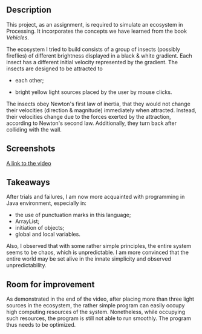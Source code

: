 ## Description

This project, as an assignment, is required to simulate an ecosystem in Processing. It incorporates the concepts we have learned from the book *Vehicles*.

The ecosystem I tried to build consists of a group of insects (possibly fireflies) of different brightness displayed in a black & white gradient. Each insect has a different initial velocity represented by the gradient. The insects are designed to be attracted to

- each other;

- bright yellow light sources placed by the user by mouse clicks.

The insects obey Newton's first law of inertia, that they would not change their velocities (direction & magnitude) immediately when attracted. Instead, their velocities change due to the forces exerted by the attraction, according to Newton's second law. Additionally, they turn back after colliding with the wall.



## Screenshots

[A link to the video](https://od20-my.sharepoint.com/:v:/g/personal/xu_od20_onmicrosoft_com/EbaFuwepGOtCq-lXDvZGrK8BIYKy2gZZJpsDMispwBL9KA?e=WDj5tI&download=1)





## Takeaways

After trials and failures, I am now more acquainted with programming in Java environment, especially in:

- the use of punctuation marks in this language;
- ArrayList;
- initiation of objects;
- global and local variables.

Also, I observed that with some rather simple principles, the entire system seems to be chaos, which is unpredictable. I am more convinced that the entire world may be set alive in the innate simplicity and observed unpredictability.



## Room for improvement

As demonstrated in the end of the video, after placing more than three light sources in the ecosystem, the rather simple program can easily occupy high computing resources of the system. Nonetheless, while occupying such resources, the program is still not able to run smoothly. The program thus needs to be optimized.
